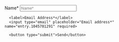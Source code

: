 <form action="https://docs.google.com/forms/d/e/1FAIpQLSeb2q_AcrbkRYgVzBlSZUOVXWohv-qOMdAR4CC_6k42PhJwQw/formResponse" method="post">
      <label>Name*</label>
      <input type="text" placeholder="Name*" name="entry.2005620554" required>
  
      <label>Email Address*</label>
      <input type="email" placeholder="Email address*" name="entry.1045781291" required>
     
      <button type="submit">Send</button>
</form>
